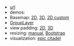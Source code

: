 - [url](https://ycabon.github.io/presentations/2015-uc-arcgis-js-api-road-ahead/)
- demos:
 - Basemap: [2D](https://ycabon.github.io/presentations/2015-uc-arcgis-js-api-road-ahead/demos/basemap/2d.html), [3D](https://ycabon.github.io/presentations/2015-uc-arcgis-js-api-road-ahead/demos/basemap/3d.html), [2D custom](https://ycabon.github.io/presentations/2015-uc-arcgis-js-api-road-ahead/demos/basemap/2d-custom.html)
 - [GroupLayer](https://ycabon.github.io/presentations/2015-uc-arcgis-js-api-road-ahead/demos/grouplayer/grouplayer.html)
 - view padding: [2D](https://ycabon.github.io/presentations/2015-uc-arcgis-js-api-road-ahead/demos/padding/2d.html), [3D](https://ycabon.github.io/presentations/2015-uc-arcgis-js-api-road-ahead/demos/padding/3d.html)
 - resizing: [manual](https://ycabon.github.io/presentations/2015-uc-arcgis-js-api-road-ahead/demos/resizing/manual-resize.html), [Bootstrap](https://ycabon.github.io/presentations/2015-uc-arcgis-js-api-road-ahead/demos/resizing/responsive-bootstrap.html)
 - visualization: [epic citadel](https://ycabon.github.io/presentations/2015-uc-arcgis-js-api-road-ahead/demos/visualization/epic-citadel.html)
 

